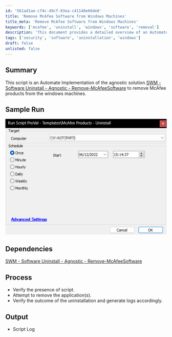 ```yaml
---
id: '561ad1ae-cf4c-49cf-83ea-c41148e66de8'
title: 'Remove McAfee Software from Windows Machines'
title_meta: 'Remove McAfee Software from Windows Machines'
keywords: ['mcafee', 'uninstall', 'windows', 'software', 'removal']
description: 'This document provides a detailed overview of an Automate implementation for the agnostic solution to remove McAfee products from Windows machines. It includes a summary of the script, sample run visuals, dependencies, process steps, and expected output logs.'
tags: ['security', 'software', 'uninstallation', 'windows']
draft: false
unlisted: false
---
```

## Summary

This script is an Automate Implementation of the agnostic solution [SWM - Software Uninstall - Agnostic - Remove-McAfeeSoftware](<../../powershell/Remove-McAfeeSoftware.md>) to remove McAfee products from the windows machines.

## Sample Run

![Sample Run](../../../static/img/McAfee-Products---Uninstall/image_1.png)

## Dependencies

[SWM - Software Uninstall - Agnostic - Remove-McAfeeSoftware](<../../powershell/Remove-McAfeeSoftware.md>)

## Process

- Verify the presence of script.
- Attempt to remove the application(s).
- Verify the outcome of the uninstallation and generate logs accordingly.

## Output

- Script Log












